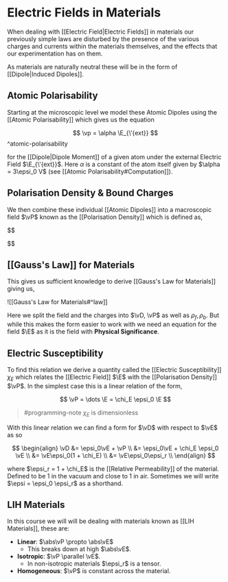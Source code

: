 # Electric Fields in Materials

When dealing with [[Electric Field|Electric Fields]] in materials our previously simple laws are disturbed by the presence of the various charges and currents within the materials themselves, and the effects that our experimentation has on them.

As materials are naturally neutral these will be in the form of [[Dipole|Induced Dipoles]].

## Atomic Polarisability

Starting at the microscopic level we model these Atomic Dipoles using the [[Atomic Polarisability]] which gives us the equation

$$ \vp = \alpha \E_{\'{ext}} $$ 
^atomic-polarisability

for the [[Dipole|Dipole Moment]] of a given atom under the external Electric Field $\E_{\'{ext}}$. Here $\alpha$ is a constant of the atom itself given by $\alpha = 3\epsi_0 V$ (see [[Atomic Polarisability#Computation]]).

## Polarisation Density & Bound Charges

We then combine these individual [[Atomic Dipoles]] into a macroscopic field $\vP$ known as the [[Polarisation Density]] which is defined as,

$$

$$

## [[Gauss's Law]] for Materials

This gives us sufficient knowledge to derive [[Gauss's Law for Materials]] giving us,

![[Gauss's  Law for Materials#^law]]

Here we split the field and the charges into $\vD, \vP$ as well as $\rho_f, \rho_b$. But while this makes the form easier to work with we need an equation for the field $\E$ as it is the field with **Physical Significance**.

## Electric Susceptibility

To find this relation we derive a quantity called the [[Electric Susceptibility]] $\chi_E$ which relates the [[Electric Field]] $\E$ with the [[Polarisation Density]] $\vP$. In the simplest case this is a linear relation of the form,

$$
\vP = \dots \E = \chi_E \epsi_0 \E
$$

> #programming-note $\chi_E$ is dimensionless

With this linear relation we can find a form for $\vD$ with respect to $\vE$ as so

$$
\begin{align}
\vD
&= \epsi_0\vE + \vP \\
&= \epsi_0\vE + \chi_E \epsi_0 \vE \\
&= \vE\epsi_0(1 + \chi_E) \\
&= \vE\epsi_0\epsi_r \\
\end{align}
$$

where $\epsi_r  = 1 + \chi_E$ is the [[Relative Permeability]] of the material. Defined to be $1$ in the vacuum and close to $1$ in air. Sometimes we will write $\epsi = \epsi_0 \epsi_r$ as a shorthand.

## LIH Materials

In this course we will will be dealing with materials known as [[LIH Materials]], these are:

- **Linear**: $\abs\vP \propto \abs\vE$
	- This breaks down at high $\abs\vE$.
- **Isotropic**: $\vP \parallel \vE$.
	- In non-isotropic materials $\epsi_r$ is a tensor.
- **Homogeneous**: $\vP$ is constant across the material.
